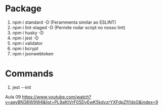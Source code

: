 # Package
1. npm i standard -D (Ferammenta similar ao ESLINT)
2. npm i lint-staged -D (Permite rodar script no nosso lint)
3. npm i husky -D
4. npm i jest -D
5. npm i validator
6. npm i bcrypt
7. npm i jsonwebtoken


# Commands
1. jest --init 


Aula 09
https://www.youtube.com/watch?v=aeyBN38W9W4&list=PL9aKtVrF05DyEwK5kdvzrYXFdpZfj1dsG&index=9